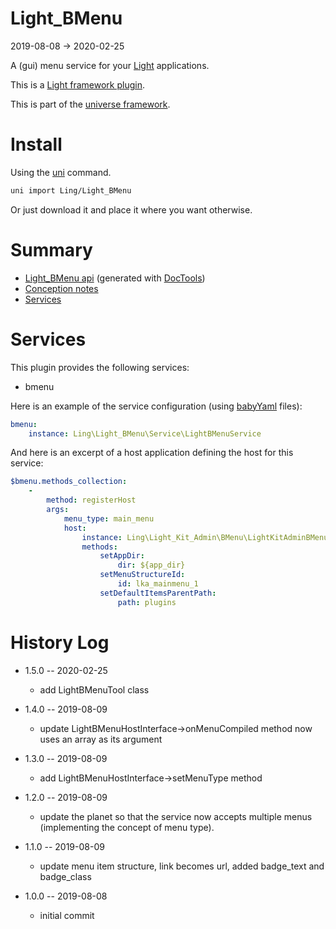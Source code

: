 Light_BMenu
===========
2019-08-08 -> 2020-02-25




A (gui) menu service for your [Light](https://github.com/lingtalfi/Light) applications.


This is a [Light framework plugin](https://github.com/lingtalfi/Light/blob/master/doc/pages/plugin.md).


This is part of the [universe framework](https://github.com/karayabin/universe-snapshot).


Install
==========
Using the [uni](https://github.com/lingtalfi/universe-naive-importer) command.
```bash
uni import Ling/Light_BMenu
```

Or just download it and place it where you want otherwise.






Summary
===========
- [Light_BMenu api](https://github.com/lingtalfi/Light_BMenu/blob/master/doc/api/Ling/Light_BMenu.md) (generated with [DocTools](https://github.com/lingtalfi/DocTools))
- [Conception notes](https://github.com/lingtalfi/Light_BMenu/blob/master/doc/pages/conception-notes.md)
- [Services](#services)



Services
=========


This plugin provides the following services:

- bmenu


Here is an example of the service configuration (using [babyYaml](https://github.com/lingtalfi/BabyYaml) files):


```yaml
bmenu:
    instance: Ling\Light_BMenu\Service\LightBMenuService

```


And here is an excerpt of a host application defining the host for this service:

```yaml
$bmenu.methods_collection:
    -
        method: registerHost
        args:
            menu_type: main_menu
            host:
                instance: Ling\Light_Kit_Admin\BMenu\LightKitAdminBMenuHost
                methods:
                    setAppDir:
                        dir: ${app_dir}
                    setMenuStructureId:
                        id: lka_mainmenu_1
                    setDefaultItemsParentPath:
                        path: plugins
``` 




History Log
=============

- 1.5.0 -- 2020-02-25

    - add LightBMenuTool class
    
- 1.4.0 -- 2019-08-09

    - update LightBMenuHostInterface->onMenuCompiled method now uses an array as its argument 
    
- 1.3.0 -- 2019-08-09

    - add LightBMenuHostInterface->setMenuType method 
    
- 1.2.0 -- 2019-08-09

    - update the planet so that the service now accepts multiple menus (implementing the concept of menu type).
    
- 1.1.0 -- 2019-08-09

    - update menu item structure, link becomes url, added badge_text and badge_class
    
- 1.0.0 -- 2019-08-08

    - initial commit